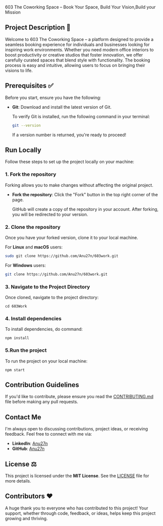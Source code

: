  603 The Coworking Space – Book Your Space, Build Your Vision,Build your Mission

## Project Description 📝
Welcome to 603 The Coworking Space – a platform designed to provide a seamless booking experience for individuals and businesses looking for inspiring work environments. Whether you need modern office interiors to boost productivity or creative studios that foster innovation, we offer carefully curated spaces that blend style with functionality. The booking process is easy and intuitive, allowing users to focus on bringing their visions to life.

## Prerequisites ✅
Before you start, ensure you have the following:

- **Git**: Download and install the latest version of Git.
  
  To verify Git is installed, run the following command in your terminal:
  ```bash
  git --version
  ```
  If a version number is returned, you're ready to proceed!

## Run Locally
Follow these steps to set up the project locally on your machine:

### 1. Fork the repository
Forking allows you to make changes without affecting the original project.

- **Fork the repository**: Click the "Fork" button in the top right corner of the page.
  
  GitHub will create a copy of the repository in your account. After forking, you will be redirected to your version.

### 2. Clone the repository

Once you have your forked version, clone it to your local machine.

For **Linux** and **macOS** users:
```bash
sudo git clone https://github.com/Anu27n/603work.git
```

For **Windows** users:
```bash
git clone https://github.com/Anu27n/603work.git
```

### 3. Navigate to the Project Directory
Once cloned, navigate to the project directory:
```windows
cd 603Work
```

### 4. Install dependencies
To install dependencies, do command:
```windows
npm install
```


### 5.Run the project
To run the project on your local machine:
```windows
npm start
```

## Contribution Guidelines
If you'd like to contribute, please ensure you read the [CONTRIBUTING.md](./CONTRIBUTING.md) file before making any pull requests.



## Contact Me
I'm always open to discussing contributions, project ideas, or receiving feedback. Feel free to connect with me via:

- **LinkedIn**: [Anu27n](https://www.linkedin.com/in/anubhav-jain27n/)
- **GitHub**: [Anu27n](https://github.com/Anu27n)


## License ⚖️
This project is licensed under the **MIT License**. See the [LICENSE](./LICENSE) file for more details.

## Contributors ❤️
A huge thank you to everyone who has contributed to this project! Your support, whether through code, feedback, or ideas, helps keep this project growing and thriving.
